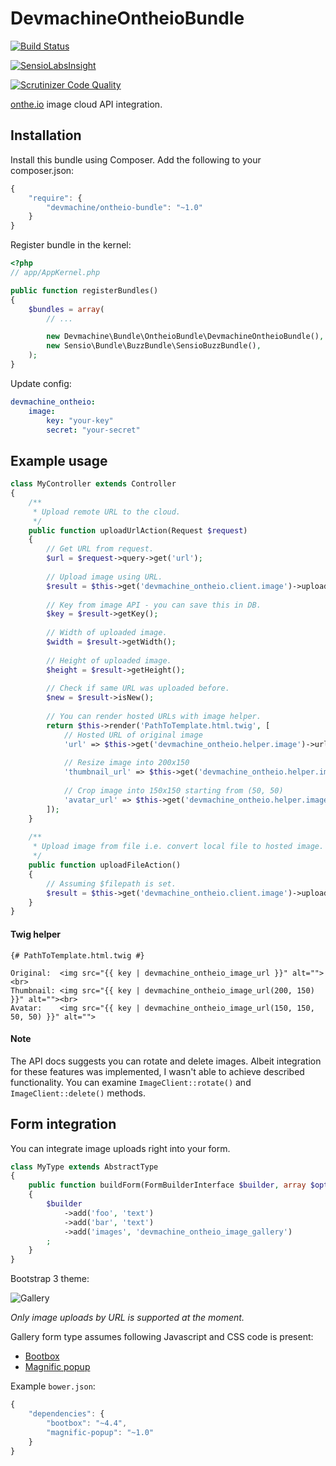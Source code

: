 # DevmachineOntheioBundle

[![Build Status](https://travis-ci.org/dev-machine/DevmachineOntheioBundle.svg?branch=master)](https://travis-ci.org/dev-machine/DevmachineOntheioBundle)

[![SensioLabsInsight](https://insight.sensiolabs.com/projects/f69b2da6-d4ef-4263-a0e0-047ae3c0491e/mini.png)](https://insight.sensiolabs.com/projects/f69b2da6-d4ef-4263-a0e0-047ae3c0491e)

[![Scrutinizer Code Quality](https://scrutinizer-ci.com/g/dev-machine/DevmachineOntheioBundle/badges/quality-score.png?b=master)](https://scrutinizer-ci.com/g/dev-machine/DevmachineOntheioBundle/?branch=master)

[onthe.io](https://i.onthe.io) image cloud API integration.

## Installation

Install this bundle using Composer. Add the following to your composer.json:

```javascript
{
    "require": {
        "devmachine/ontheio-bundle": "~1.0"
    }
}
```

Register bundle in the kernel:

```php
<?php
// app/AppKernel.php

public function registerBundles()
{
    $bundles = array(
        // ...

        new Devmachine\Bundle\OntheioBundle\DevmachineOntheioBundle(),
        new Sensio\Bundle\BuzzBundle\SensioBuzzBundle(),
    );
}
```

Update config:

```yaml
devmachine_ontheio:
    image:
        key: "your-key"
        secret: "your-secret"
```

## Example usage

```php
class MyController extends Controller
{
    /**
     * Upload remote URL to the cloud.
     */
    public function uploadUrlAction(Request $request)
    {
        // Get URL from request.
        $url = $request->query->get('url');
    
        // Upload image using URL.
        $result = $this->get('devmachine_ontheio.client.image')->uploadByUrl($url);
        
        // Key from image API - you can save this in DB.
        $key = $result->getKey();
        
        // Width of uploaded image.
        $width = $result->getWidth();
        
        // Height of uploaded image.
        $height = $result->getHeight();
        
        // Check if same URL was uploaded before.
        $new = $result->isNew();
        
        // You can render hosted URLs with image helper.
        return $this->render('PathToTemplate.html.twig', [
            // Hosted URL of original image
            'url' => $this->get('devmachine_ontheio.helper.image')->url($key),
            
            // Resize image into 200x150
            'thumbnail_url' => $this->get('devmachine_ontheio.helper.image')->resizeUrl($key, 200, 150),
            
            // Crop image into 150x150 starting from (50, 50)
            'avatar_url' => $this->get('devmachine_ontheio.helper.image')->cropUrl($key, 150, 150, 50, 50),
        ]);
    }
    
    /**
     * Upload image from file i.e. convert local file to hosted image.
     */
    public function uploadFileAction()
    {
        // Assuming $filepath is set.
        $result = $this->get('devmachine_ontheio.client.image')->uploadByFile($filepath);
    }
}
```

#### Twig helper

```twig
{# PathToTemplate.html.twig #}

Original:  <img src="{{ key | devmachine_ontheio_image_url }}" alt=""><br>
Thumbnail: <img src="{{ key | devmachine_ontheio_image_url(200, 150) }}" alt=""><br>
Avatar:    <img src="{{ key | devmachine_ontheio_image_url(150, 150, 50, 50) }}" alt="">
```

#### Note

The API docs suggests you can rotate and delete images. Albeit integration for these features was implemented, I wasn't able to achieve described functionality. You can examine `ImageClient::rotate()` and `ImageClient::delete()` methods.

## Form integration

You can integrate image uploads right into your form.

```php
class MyType extends AbstractType
{
    public function buildForm(FormBuilderInterface $builder, array $options)
    {
        $builder
            ->add('foo', 'text')
            ->add('bar', 'text')
            ->add('images', 'devmachine_ontheio_image_gallery')
        ;
    }
}
```

Bootstrap 3 theme:

![Gallery](https://raw.githubusercontent.com/dev-machine/DevmachineOntheioBundle/master/Resources/doc/gallery.jpg)

_Only image uploads by URL is supported at the moment._

Gallery form type assumes following Javascript and CSS code is present:

 - [Bootbox](http://bootboxjs.com)
 - [Magnific popup](http://dimsemenov.com/plugins/magnific-popup)

Example `bower.json`:

```javascript
{
    "dependencies": {
        "bootbox": "~4.4",
        "magnific-popup": "~1.0"
    }
}
```
